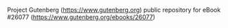 Project Gutenberg (https://www.gutenberg.org) public repository for eBook #26077 (https://www.gutenberg.org/ebooks/26077)
